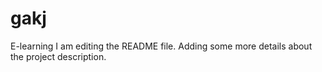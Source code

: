# gakj
E-learning
I am editing the README file. Adding some more details about the project description.
